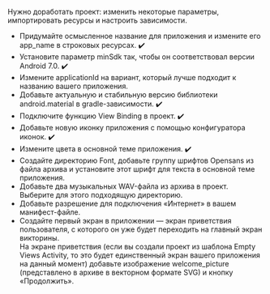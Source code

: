 Нужно доработать проект: изменить некоторые параметры, импортировать ресурсы и настроить зависимости. 

* Придумайте осмысленное название для приложения и измените его app_name в строковых ресурсах. :heavy_check_mark:  
* Установите параметр minSdk так, чтобы он соответствовал версии Android 7.0. :heavy_check_mark:
* Измените applicationId на вариант, который лучше подходит к названию вашего приложения.
* Добавьте актуальную и стабильную версию библиотеки android.material в gradle-зависимости. :heavy_check_mark:
* Подключите функцию View Binding в проект. :heavy_check_mark:
* Добавьте новую иконку приложения с помощью конфигуратора иконок. :heavy_check_mark:  
* Измените цвета в основной теме приложения. :heavy_check_mark:
* Создайте директорию Font, добавьте группу шрифтов Opensans из файла архива и установите этот шрифт для текста в основной теме приложения.
* Добавьте два музыкальных WAV-файла из архива в проект. Выберите для этого подходящую директорию.
* Добавьте разрешение для подключения «Интернет» в вашем манифест-файле.
* Создайте первый экран в приложении — экран приветствия пользователя, 
с которого он уже будет переходить на главный экран викторины.  
На экране приветствия (если вы создали проект из шаблона Empty Views Activity, то это будет единственный экран вашего приложения на данный момент) 
добавьте изображение welcome_picture (представлено в архиве в векторном формате SVG) и кнопку «Продолжить».
